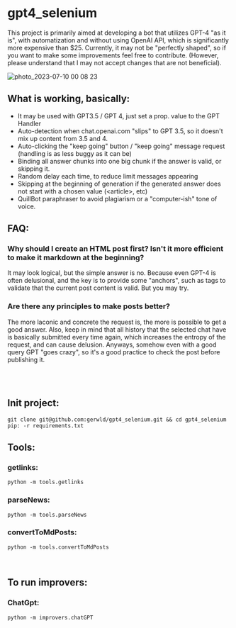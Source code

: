 # gpt4_selenium

This project is primarily aimed at developing a bot that utilizes GPT-4 "as it is", with automatization and without using OpenAI API, which is significantly more expensive than $25. Currently, it may not be "perfectly shaped", so if you want to make some improvements feel free to contribute. (However, please understand that I may not accept changes that are not beneficial).

![photo_2023-07-10 00 08 23](https://github.com/gerwld/gpt4_selenium/assets/47056812/91aecf98-d9a9-4a9e-99ac-96536e47c064)


## What is working, basically:
- It may be used with GPT3.5 / GPT 4, just set a prop. value to the GPT Handler
- Auto-detection when chat.openai.com "slips" to GPT 3.5, so it doesn't mix up content from 3.5 and 4.
- Auto-clicking the "keep going" button / "keep going" message request (handling is as less buggy as it can be)
- Binding all answer chunks into one big chunk if the answer is valid, or skipping it.
- Random delay each time, to reduce limit messages appearing
- Skipping at the beginning of generation if the generated answer does not start with a chosen value  (\<article\>, etc)
- QuillBot paraphraser to avoid plagiarism or a "computer-ish" tone of voice.

## FAQ:
### Why should I create an HTML post first? Isn't it more efficient to make it markdown at the beginning?
It may look logical, but the simple answer is no. Because even GPT-4 is often delusional, and the key is to provide some "anchors", such as tags to validate that the current post content is valid. But you may try.

### Are there any principles to make posts better?
The more laconic and concrete the request is, the more is possible to get a good answer. Also, keep in mind that all history that the selected chat have is basically submitted every time again, which increases the entropy of the request, and can cause delusion. Anyways, somehow even with a good query GPT "goes crazy", so it's a good practice to check the post before publishing it.

<br><br>

## Init project:

```
git clone git@github.com:gerwld/gpt4_selenium.git && cd gpt4_selenium
pip: -r requirements.txt
```
 
## Tools:
 
### getlinks:

```
python -m tools.getlinks
```

### parseNews:

```
python -m tools.parseNews
```

### convertToMdPosts:

```
python -m tools.convertToMdPosts
```

<br>

## To run improvers:

### ChatGpt:

```
python -m improvers.chatGPT
```

